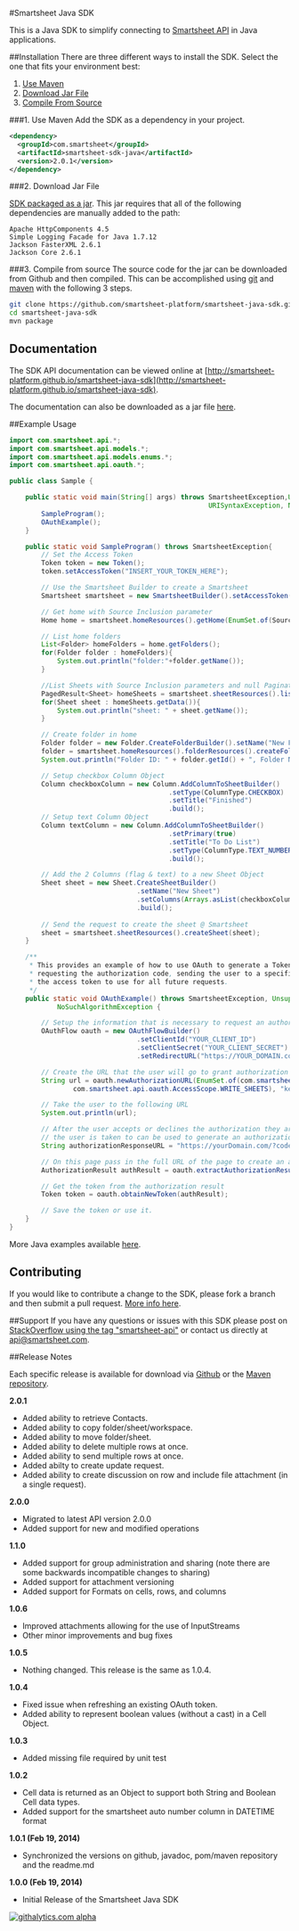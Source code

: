 #Smartsheet Java SDK

This is a Java SDK to simplify connecting to [Smartsheet API](http://www.smartsheet.com/developers/api-documentation) in Java applications.

##Installation
There are three different ways to install the SDK. Select the one that fits your environment best:

1. [Use Maven](#1-maven)
2. [Download Jar File](#2-download-jar-file)
3. [Compile From Source](#3-compile-from-source)

###1. Use Maven
Add the SDK as a dependency in your project.

```xml
<dependency>
  <groupId>com.smartsheet</groupId>
  <artifactId>smartsheet-sdk-java</artifactId>
  <version>2.0.1</version>
</dependency>
```

###2. Download Jar File
<!--* [The SDK packaged in a jar with Dependencies](https://oss.sonatype.org/service/local/artifact/maven/redirect?r=releases&g=com.smartsheet&a=smartsheet-sdk-java&v=LATEST) built in.-->
[SDK packaged as a jar](https://oss.sonatype.org/service/local/artifact/maven/redirect?r=releases&g=com.smartsheet&a=smartsheet-sdk-java&v=LATEST). This jar requires that all of the following dependencies are manually added to the path:

	Apache HttpComponents 4.5
	Simple Logging Facade for Java 1.7.12
	Jackson FasterXML 2.6.1
	Jackson Core 2.6.1

###3. Compile from source
The source code for the jar can be downloaded from Github and then compiled. This can be accomplished using [git](http://git-scm.com/) and [maven](http://maven.apache.org/) with the following 3 steps.

```bash
git clone https://github.com/smartsheet-platform/smartsheet-java-sdk.git
cd smartsheet-java-sdk
mvn package
```

## Documentation
The SDK API documentation can be viewed online at [http://smartsheet-platform.github.io/smartsheet-java-sdk](http://smartsheet-platform.github.io/smartsheet-java-sdk).

The documentation can also be downloaded as a jar file [here](http://oss.sonatype.org/service/local/artifact/maven/redirect?r=releases&g=com.smartsheet&a=smartsheet-sdk-java&v=LATEST&c=javadoc).

##Example Usage

```java
import com.smartsheet.api.*;
import com.smartsheet.api.models.*;
import com.smartsheet.api.models.enums.*;
import com.smartsheet.api.oauth.*;

public class Sample {

    public static void main(String[] args) throws SmartsheetException,UnsupportedEncodingException,
                                                  URISyntaxException, NoSuchAlgorithmException{
        SampleProgram();
        OAuthExample();
    }

    public static void SampleProgram() throws SmartsheetException{
        // Set the Access Token
        Token token = new Token();
        token.setAccessToken("INSERT_YOUR_TOKEN_HERE");

        // Use the Smartsheet Builder to create a Smartsheet
        Smartsheet smartsheet = new SmartsheetBuilder().setAccessToken(token.getAccessToken()).build();

        // Get home with Source Inclusion parameter
        Home home = smartsheet.homeResources().getHome(EnumSet.of(SourceInclusion.SOURCE));

        // List home folders
        List<Folder> homeFolders = home.getFolders();
        for(Folder folder : homeFolders){
            System.out.println("folder:"+folder.getName());
        }

        //List Sheets with Source Inclusion parameters and null Pagination parameters
        PagedResult<Sheet> homeSheets = smartsheet.sheetResources().listSheets(EnumSet.of(SourceInclusion.SOURCE), null);
        for(Sheet sheet : homeSheets.getData()){
            System.out.println("sheet: " + sheet.getName());
        }

        // Create folder in home
        Folder folder = new Folder.CreateFolderBuilder().setName("New Folder").build();
        folder = smartsheet.homeResources().folderResources().createFolder(folder);
        System.out.println("Folder ID: " + folder.getId() + ", Folder Name: " + folder.getName());

        // Setup checkbox Column Object
        Column checkboxColumn = new Column.AddColumnToSheetBuilder()
                                        .setType(ColumnType.CHECKBOX)
                                        .setTitle("Finished")
                                        .build();
        // Setup text Column Object
        Column textColumn = new Column.AddColumnToSheetBuilder()
                                        .setPrimary(true)
                                        .setTitle("To Do List")
                                        .setType(ColumnType.TEXT_NUMBER)
                                        .build();

        // Add the 2 Columns (flag & text) to a new Sheet Object
        Sheet sheet = new Sheet.CreateSheetBuilder()
                                .setName("New Sheet")
                                .setColumns(Arrays.asList(checkboxColumn, textColumn))
                                .build();
        
        // Send the request to create the sheet @ Smartsheet
        sheet = smartsheet.sheetResources().createSheet(sheet);
    }

    /**
     * This provides an example of how to use OAuth to generate a Token from a third party application. It handles
     * requesting the authorization code, sending the user to a specific website to request access and then getting
     * the access token to use for all future requests.
     */
    public static void OAuthExample() throws SmartsheetException, UnsupportedEncodingException, URISyntaxException,
            NoSuchAlgorithmException {

        // Setup the information that is necessary to request an authorization code
        OAuthFlow oauth = new OAuthFlowBuilder()
                                .setClientId("YOUR_CLIENT_ID")
                                .setClientSecret("YOUR_CLIENT_SECRET")
                                .setRedirectURL("https://YOUR_DOMAIN.com/").build();

        // Create the URL that the user will go to grant authorization to the application
        String url = oauth.newAuthorizationURL(EnumSet.of(com.smartsheet.api.oauth.AccessScope.CREATE_SHEETS,
                com.smartsheet.api.oauth.AccessScope.WRITE_SHEETS), "key=YOUR_VALUE");

        // Take the user to the following URL
        System.out.println(url);

        // After the user accepts or declines the authorization they are taken to the redirect URL. The URL of the page
        // the user is taken to can be used to generate an authorization Result object.
        String authorizationResponseURL = "https://yourDomain.com/?code=l4csislal82qi5h&expires_in=239550&state=key%3D12344";

        // On this page pass in the full URL of the page to create an authorizationResult object
        AuthorizationResult authResult = oauth.extractAuthorizationResult(authorizationResponseURL);

        // Get the token from the authorization result
        Token token = oauth.obtainNewToken(authResult);

        // Save the token or use it.
    }
}
```

More Java examples available [here](http://smartsheet-platform.github.io/api-docs/#java-sample-code).

## Contributing
If you would like to contribute a change to the SDK, please fork a branch and then submit a pull request. [More info here](https://help.github.com/articles/using-pull-requests).

##Support
If you have any questions or issues with this SDK please post on [StackOverflow using the tag "smartsheet-api"](http://stackoverflow.com/questions/tagged/smartsheet-api) or contact us directly at api@smartsheet.com.

##Release Notes

Each specific release is available for download via [Github](https://github.com/smartsheet-platform/smartsheet-java-sdk/tags) or the [Maven repository](http://search.maven.org/#search%7Cgav%7C1%7Cg%3A%22com.smartsheet%22%20AND%20a%3A%22smartsheet-sdk-java%22).

**2.0.1**

* Added ability to retrieve Contacts.
* Added ability to copy folder/sheet/workspace.
* Added ability to move folder/sheet.
* Added ability to delete multiple rows at once.
* Added ability to send multiple rows at once.
* Added abilty to create update request.
* Added ability to create discussion on row and include file attachment (in a single request).

**2.0.0**
* Migrated to latest API version 2.0.0
* Added support for new and modified operations

**1.1.0**
* Added support for group administration and sharing (note there are some backwards incompatible changes to sharing)
* Added support for attachment versioning
* Added support for Formats on cells, rows, and columns

**1.0.6**
* Improved attachments allowing for the use of InputStreams
* Other minor improvements and bug fixes

**1.0.5**
* Nothing changed. This release is the same as 1.0.4.

**1.0.4**
* Fixed issue when refreshing an existing OAuth token.
* Added ability to represent boolean values (without a cast) in a Cell Object.

**1.0.3**
* Added missing file required by unit test

**1.0.2**
* Cell data is returned as an Object to support both String and Boolean Cell data types.
* Added support for the smartsheet auto number column in DATETIME format

**1.0.1 (Feb 19, 2014)**
* Synchronized the versions on github, javadoc, pom/maven repository and the readme.md

**1.0.0 (Feb 19, 2014)**
* Initial Release of the Smartsheet Java SDK


[![githalytics.com alpha](https://cruel-carlota.pagodabox.com/4b2c0d7b11c532fb1693dec0e5f300d5 "githalytics.com")](http://githalytics.com/smartsheet-platform/smartsheet-java-sdk)
